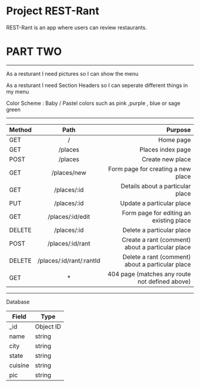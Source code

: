 # Project REST-Rant

REST-Rant is an app where users can review restaurants.


# PART TWO
----------------------------------------------
As a resturant I need pictures so I can show the menu

As a resturant I need Section Headers so I can seperate different things in my menu

Color Scheme : Baby / Pastel colors such as pink ,purple , blue or sage green

----------------------------------------------

| Method | Path | Purpose |
| :--- | :---: | --------: |
| GET | / | Home page |
| GET | /places | Places index page |
| POST | /places | Create new place |
| GET | /places/new | Form page for creating a new place |
| GET | /places/:id | Details about a particular place |
| PUT | /places/:id | Update a particular place |
| GET | /places/:id/edit | Form page for editing an existing place |
| DELETE | /places/:id | Delete a particular place |
| POST | /places/:id/rant | Create a rant (comment) about a particular place |
| DELETE | /places/:id/rant/:rantId | Delete a rant (comment) about a particular place |
| GET | * | 404 page (matches any route not defined above) |

----------------------------------------------

Database

| Field | Type |
| ----- | ---- |
| _id | Object ID |
| name | string |
| city | string |
| state | string |
| cuisine | string |
| pic | string |